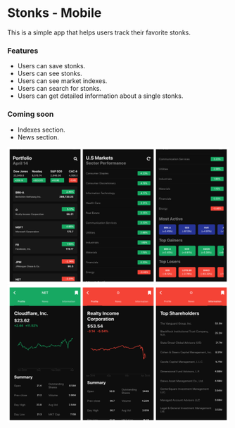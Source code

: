 # Stonks - Mobile

This is a simple app that helps users track their favorite stonks. 

### Features
- Users can save stonks.
- Users can see stonks.
- Users can see market indexes.
- Users can search for stonks.
- Users can get detailed information about a single stonks.

### Coming soon
- Indexes section.
- News section.

![Stock Market App](/images/pic5.png)
![Stock Market App](/images/2.png)
